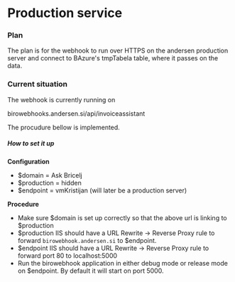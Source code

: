 # Production service

### Plan

The plan is for the webhook to run over HTTPS on the andersen production server and connect to BAzure's tmpTabela table, where it passes on 
the data.

### Current situation

The webhook is currently running on 

birowebhooks.andersen.si/api/invoiceassistant

The procudure bellow is implemented.

##### How to set it up

**Configuration**

- $domain = Ask Bricelj
- $production = hidden
- $endpoint = vmKristijan (will later be a production server)

**Procedure**

- Make sure $domain is set up correctly so that the above url is linking to $production
- $production IIS should have a URL Rewrite -> Reverse Proxy rule to forward ```birowebhook.andersen.si``` to $endpoint.
- $endpoint IIS should have a URL Rewrite -> Reverse Proxy rule to forward port 80 to localhost:5000
- Run the birowebhook application in either debug mode or release mode on $endpoint. By default it will start on port 5000.